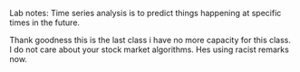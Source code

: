 Lab notes:
Time series analysis is to predict things happening at specific times in the future.













































Thank goodness this is the last class i have no more capacity for this class.
I do not care about your stock market algorithms.
Hes using racist remarks now.